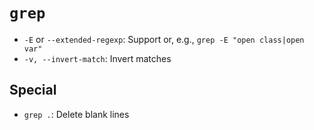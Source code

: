 # `grep`

* `-E` or `--extended-regexp`: Support or, e.g., `grep -E "open class|open var"`
* `-v, --invert-match`: Invert matches

## Special

* `grep .`: Delete blank lines
